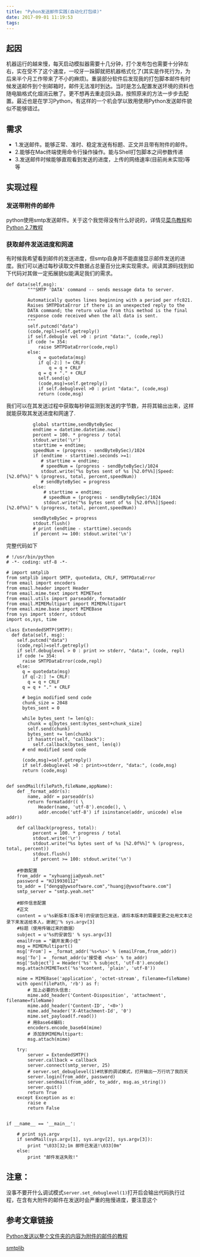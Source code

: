 ```yaml
---
title: "Pyhon发送邮件实践(自动化打包续)"
date: 2017-09-01 11:19:53
tags:
---
```


## 起因
机器运行的越来慢，每天启动模拟器需要十几分钟，打个发布包也需要十分钟左右，实在受不了这个速度，一咬牙一跺脚就把机器格式化了(其实是作死行为，为后来半个月工作带来了不小的麻烦)。重装部分软件后发现我的打包脚本邮件有时候发送邮件到个别邮箱时，邮件无法准时到达。当时是怎么配置发送环境的资料也随电脑格式化烟消云散了。更不想再去重走回头路，按照原来的方法一步步去配置。最近也是在学习Python，有这样的一个机会学以致用使用Python发送邮件貌似不能够错过。
<!-- more -->
## 需求
- 1.发送邮件。能够正常、准时、稳定发送有标题、正文并且带有附件的邮件。
- 2.能够在Mac终端使用命令行操作操作。能与Shell打包脚本之间参数传递
- 3.发送邮件时候能够直观看到发送的进度，上传的网络速率(目前尚未实现)等等

## 实现过程
### 发送带附件的邮件
python使用smtp发送邮件。关于这个我觉得没有什么好说的，详情见[菜鸟教程](http://www.runoob.com/python/python-tutorial.html)和[Python 2.7教程](https://www.liaoxuefeng.com/wiki/001374738125095c955c1e6d8bb493182103fac9270762a000)
### 获取邮件发送进度和网速
有时候我希望看到邮件的发送进度，但smtp自身并不能直接显示邮件发送的进度。我们可以通过每秒读取文件数据占总量百分比来实现需求。阅读其源码找到如下代码对其做一定拓展貌似能满足我们的需求。
```
def data(self,msg):
        """SMTP 'DATA' command -- sends message data to server.

        Automatically quotes lines beginning with a period per rfc821.
        Raises SMTPDataError if there is an unexpected reply to the
        DATA command; the return value from this method is the final
        response code received when the all data is sent.
        """
        self.putcmd("data")
        (code,repl)=self.getreply()
        if self.debugle vel >0 : print "data:", (code,repl)
        if code != 354:
            raise SMTPDataError(code,repl)
        else:
            q = quotedata(msg)
            if q[-2:] != CRLF:
                q = q + CRLF
            q = q + "." + CRLF
            self.send(q)
            (code,msg)=self.getreply()
            if self.debuglevel >0 : print "data:", (code,msg)
            return (code,msg)
```
我们可以在其发送过程中获取每秒钟监测到发送的字节数，并将其输出出来，这样就能获取其发送进度和网速了.
```
          global starttime,sendByteBySec
          endtime = datetime.datetime.now()
          percent = 100. * progress / total
          stdout.write('\r')
          starttime = endtime;
          speedNum = (progress - sendByteBySec)/1024
          if (endtime - starttime).seconds >=1:
             # starttime = endtime;
             # speedNum = (progress - sendByteBySec)/1024
             stdout.write("%s bytes sent of %s [%2.0f%%]|Speed: [%2.0f%%]" % (progress, total, percent,speedNum))
             # sendByteBySec = progress
          else:
              # starttime = endtime;
              # speedNum = (progress - sendByteBySec)/1024
              stdout.write("%s bytes sent of %s [%2.0f%%]|Speed: [%2.0f%%]" % (progress, total, percent,speedNum))

          sendByteBySec = progress
          stdout.flush()
          # print (endtime - starttime).seconds
          if percent >= 100: stdout.write('\n')
```
完整代码如下

```
# !/usr/bin/python
# -*- coding: utf-8 -*-

# import smtplib
from smtplib import SMTP, quotedata, CRLF, SMTPDataError
from email import encoders
from email.header import Header
from email.mime.text import MIMEText
from email.utils import parseaddr, formataddr
from email.MIMEMultipart import MIMEMultipart
from email.mime.base import MIMEBase
from sys import stderr, stdout
import os,sys, time

class ExtendedSMTP(SMTP):
  def data(self, msg):
    self.putcmd("data")
    (code,repl)=self.getreply()
    if self.debuglevel > 0 : print >> stderr, "data:", (code, repl)
    if code != 354:
      raise SMTPDataError(code,repl)
    else:
      q = quotedata(msg)
      if q[-2:] != CRLF:
        q = q + CRLF
      q = q + "." + CRLF

      # begin modified send code
      chunk_size = 2048
      bytes_sent = 0

      while bytes_sent != len(q):
        chunk = q[bytes_sent:bytes_sent+chunk_size]
        self.send(chunk)
        bytes_sent += len(chunk)
        if hasattr(self, "callback"):
          self.callback(bytes_sent, len(q))
      # end modified send code

      (code,msg)=self.getreply()
      if self.debuglevel >0 : print>>stderr, "data:", (code,msg)
      return (code,msg)


def sendMail(filePath,fileName,appName):
    def _format_addr(s):
        name, addr = parseaddr(s)
        return formataddr(( \
            Header(name, 'utf-8').encode(), \
            addr.encode('utf-8') if isinstance(addr, unicode) else addr))

    def callback(progress, total):
          percent = 100. * progress / total
          stdout.write('\r')
          stdout.write("%s bytes sent of %s [%2.0f%%]" % (progress, total, percent))
          stdout.flush()
          if percent >= 100: stdout.write('\n')

    #参数配置
    from_addr = "xyhuangjia@yeah.net"
    password = "HJ19930112"
    to_addr = ["dengq@ywsoftware.com","huangj@ywsoftware.com"]
    smtp_server = "smtp.yeah.net"

    #邮件信息配置
    #正文
    content = u'%s新版本(版本号)的安装包已发送，请将本版本的需要变更之处用文本记录下来发送给本人，谢谢🙏'% sys.argv[3]
    #标题（使用传输过来的数据）
    subject = u'%s的安装包' % sys.argv[3]
    emailFrom = "鶸开发黄小佳"
    msg = MIMEMultipart()
    msg['From'] = _format_addr('%s<%s>' % (emailFrom,from_addr))
    msg['To'] = _format_addr(u'接受者 <%s>' % to_addr)
    msg['Subject'] = Header('%s' % subject, 'utf-8').encode()
    msg.attach(MIMEText('%s'%content, 'plain', 'utf-8'))

    mime = MIMEBase('application', 'octet-stream', filename=fileName)
    with open(filePath, 'rb') as f:
        # 加上必要的头信息:
        mime.add_header('Content-Disposition', 'attachment', filename=fileName)
        mime.add_header('Content-ID', '<0>')
        mime.add_header('X-Attachment-Id', '0')
        mime.set_payload(f.read())
        # 用Base64编码:
        encoders.encode_base64(mime)
        # 添加到MIMEMultipart:
        msg.attach(mime)

    try:
        server = ExtendedSMTP()
        server.callback = callback
        server.connect(smtp_server, 25)
    	# server.set_debuglevel(1)#坑爹的调试模式，打开输出一万行坑了我四天
    	server.login(from_addr, password)
    	server.sendmail(from_addr, to_addr, msg.as_string())
    	server.quit()
    	return True
    except Exception as e:
        raise e
    	return False


if __name__ == '__main__':

    # print sys.argv
    if sendMail(sys.argv[1], sys.argv[2], sys.argv[3]):
        print "\033[32;1m 邮件已发送!\033[0m"
    else:
        print "邮件发送失败!"
```
## 注意：
没事不要开什么调试模式`server.set_debuglevel(1)`打开后会输出代码执行过程，在含有大附件的邮件在发送时会严重的拖慢进度，要注意这个
## 参考文章链接
[Python发送以整个文件夹的内容为附件的邮件的教程](http://m.jb51.net/article/65567.htm)

[smtplib](http://svn.python.org/projects/python/tags/r22a3/Lib/smtplib.py)
